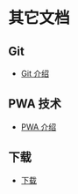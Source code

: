 # 其它文档

## Git

* [Git 介绍](/zh/other/git/)

## PWA 技术

* [PWA 介绍](/zh/other/pwa/)

## 下载

- [下载](/zh/other/downloads/)

